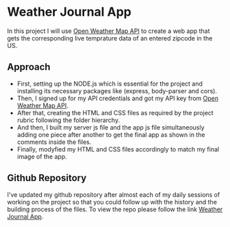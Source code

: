 # Weather Journal App
In this project I will use [Open Weather Map API](https://openweathermap.org/) to create a web app that gets the corresponding live temprature data of an entered zipcode in the US.

## Approach

* First, setting up the NODE.js which is essential for the project and installing its necessary packages like (express, body-parser and cors).
* Then, I signed up for my API credentials and got my API key from [Open Weather Map API](https://openweathermap.org/).
* After that, creating the HTML and CSS files as required by the project rubric following the folder hierarchy.
* And then, I built my server js file and the app js file simultaneously adding one piece after another to get the final app as shown in the comments inside the files.
* Finally, modyfied my HTML and CSS files accordingly to match my final image of the app.

## Github Repository

I've updated my github repository after almost each of my daily sessions of working on the project so that you could follow up with the history and the building process of the files.
To view the repo please follow the link [Weather Journal App](https://github.com/Sayton7/WeatherJournalApp).
